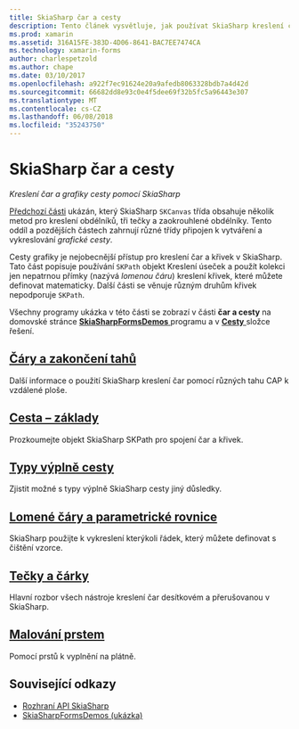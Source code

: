 ```yaml
---
title: SkiaSharp čar a cesty
description: Tento článek vysvětluje, jak používat SkiaSharp kreslení čar a cesty grafiky v aplikacích Xamarin.Forms a to ukazuje s ukázkový kód.
ms.prod: xamarin
ms.assetid: 316A15FE-383D-4D06-8641-BAC7EE7474CA
ms.technology: xamarin-forms
author: charlespetzold
ms.author: chape
ms.date: 03/10/2017
ms.openlocfilehash: a922f7ec91624e20a9afedb8063328bdb7a4d42d
ms.sourcegitcommit: 66682dd8e93c0e4f5dee69f32b5fc5a96443e307
ms.translationtype: MT
ms.contentlocale: cs-CZ
ms.lasthandoff: 06/08/2018
ms.locfileid: "35243750"
---
```

# <a name="skiasharp-lines-and-paths"></a>SkiaSharp čar a cesty

_Kreslení čar a grafiky cesty pomocí SkiaSharp_

[Předchozí části](~/xamarin-forms/user-interface/graphics/skiasharp/basics/index.md) ukázán, který SkiaSharp `SKCanvas` třída obsahuje několik metod pro kreslení obdélníků, tři tečky a zaokrouhlené obdélníky. Tento oddíl a pozdějších částech zahrnují různé třídy připojen k vytváření a vykreslování *grafické cesty*.

Cesty grafiky je nejobecnější přístup pro kreslení čar a křivek v SkiaSharp. Tato část popisuje používání `SKPath` objekt Kreslení úseček a použít kolekci jen nepatrnou přímky (nazývá *lomenou čáru*) kreslení křivek, které můžete definovat matematicky. Další části se věnuje různým druhům křivek nepodporuje `SKPath`.

Všechny programy ukázka v této části se zobrazí v části **čar a cesty** na domovské stránce [ **SkiaSharpFormsDemos** ](https://developer.xamarin.com/samples/xamarin-forms/SkiaSharpForms/Demos/) programu a v [ **Cesty** ](https://github.com/xamarin/xamarin-forms-samples/tree/master/SkiaSharpForms/Demos/Demos/SkiaSharpFormsDemos/Paths) složce řešení.

## <a name="lines-and-stroke-capslinesmd"></a>[Čáry a zakončení tahů](lines.md)

Další informace o použití SkiaSharp kreslení čar pomocí různých tahu CAP k vzdálené ploše.

## <a name="path-basicspathsmd"></a>[Cesta – základy](paths.md)

Prozkoumejte objekt SkiaSharp SKPath pro spojení čar a křivek.

## <a name="the-path-fill-typesfill-typesmd"></a>[Typy výplně cesty](fill-types.md)

Zjistit možné s typy výplně SkiaSharp cesty jiný důsledky.

## <a name="polylines-and-parametric-equationspolylinesmd"></a>[Lomené čáry a parametrické rovnice](polylines.md)

SkiaSharp použijte k vykreslení kterýkoli řádek, který můžete definovat s čištění vzorce.

## <a name="dots-and-dashesdotsmd"></a>[Tečky a čárky](dots.md)

Hlavní rozbor všech nástroje kreslení čar desítkovém a přerušovanou v SkiaSharp.

## <a name="finger-paintingfinger-paintmd"></a>[Malování prstem](finger-paint.md)

Pomocí prstů k vyplnění na plátně.


## <a name="related-links"></a>Související odkazy

- [Rozhraní API SkiaSharp](https://developer.xamarin.com/api/root/SkiaSharp/)
- [SkiaSharpFormsDemos (ukázka)](https://developer.xamarin.com/samples/xamarin-forms/SkiaSharpForms/Demos/)
